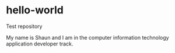 # hello-world
Test repository

My name is Shaun and I am in the computer information technology application developer track.
